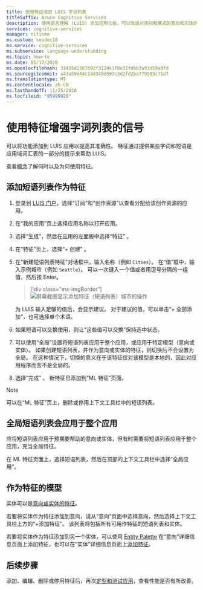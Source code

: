 ```yaml
---
title: 使用特征改进 LUIS 字词列表
titleSuffix: Azure Cognitive Services
description: 使用语言理解 (LUIS) 添加应用功能，可以改进对类别和模式的意向和实体的检测或预测
services: cognitive-services
manager: nitinme
ms.custom: seodec18
ms.service: cognitive-services
ms.subservice: language-understanding
ms.topic: how-to
ms.date: 05/17/2020
ms.openlocfilehash: 33435d2367b92f312d41f0e32fdbb3a93d59a9fd
ms.sourcegitcommit: a43a59e44c14d349d597c3d2fd2bc779989c71d7
ms.translationtype: MT
ms.contentlocale: zh-CN
ms.lasthandoff: 11/25/2020
ms.locfileid: "95999920"
---
```

# <a name="use-features-to-boost-signal-of-word-list"></a>使用特征增强字词列表的信号

可以将功能添加到 LUIS 应用以提高其准确性。 特征通过提供某些字词和短语是应用域词汇表的一部分的提示来帮助 LUIS。

查看[概念](luis-concept-feature.md)了解何时以及为何使用特征。

## <a name="add-phrase-list-as-a-feature"></a>添加短语列表作为特征

1. 登录到 [LUIS 门户](https://www.luis.ai)，选择“订阅”和“创作资源”以查看分配给该创作资源的应用。
1. 在“我的应用”页上选择应用名称以打开应用。
1. 选择“生成”，然后在应用的左面板中选择“特征” 。

1. 在“特征”页上，选择“+ 创建” 。

1. 在“新建短语列表特征”对话框中，输入名称（例如 `Cities`）。 在“值”框中，输入示例城市（例如 `Seattle`）。 可以一次键入一个值或者用逗号分隔的一组值，然后按 Enter。

    > [!div class="mx-imgBorder"]
    > ![屏幕截图显示添加特征（短语列表）城市的操作](./media/luis-add-features/add-phrase-list-cities.png)

    为 LUIS 输入足够的值后，会显示建议。 对于建议的值，可以单击“+ 全部添加”，也可选择单个术语。

1. 如果短语可以交换使用，则让“这些值可以交换”保持选中状态。

1. 可以使用“全局”设置将短语列表应用于整个应用，或应用于特定模型（意向或实体）。 如果创建短语列表，并作为意向或实体的特征，则切换后不会设置为全局。 在这种情况下，切换的意义在于该特征仅对该模型是本地的，因此对应用程序而言不是全局的。

1. 选择“完成”  。 新特征已添加到“ML 特征”页面。

<a name="edit-phrase-list"></a>
<a name="delete-phrase-list"></a>
<a name="deactivate-phrase-list"></a>


> [!Note]
> 可以在“ML 特征”页上，删除或停用上下文工具栏中的短语列表。

## <a name="global-phrase-list-applies-to-entire-app"></a>全局短语列表会应用于整个应用

应将短语列表应用于预期要帮助的意向或实体，但有时需要将短语列表应用于整个应用，充当全局特征。

在 ML 特征页面上，选择短语列表，然后在顶部的上下文工具栏中选择“全局应用”。

## <a name="model-as-a-feature"></a>作为特征的模型

实体可以是[意向或实体的特征](luis-concept-feature.md)。

若要将实体作为特征添加到意向，请从“意向”页面中选择意向，然后选择上下文工具栏上方的“+添加特征”。 该列表将包括所有可用作特征的短语列表和实体。

若要将实体作为特征添加到另一个实体，可以使用 [Entity Palette](label-entity-example-utterance.md#adding-entity-as-a-feature-from-the-entity-palette) 在“意向”详细信息页面上添加特征，也可以在“实体”详细信息页面上[添加特征](luis-how-to-add-entities.md#add-a-feature-to-a-machine-learned-entity)。

## <a name="next-steps"></a>后续步骤

添加、编辑、删除或停用特征后，再次[定型和测试应用](luis-interactive-test.md)，查看性能是否有所改善。
